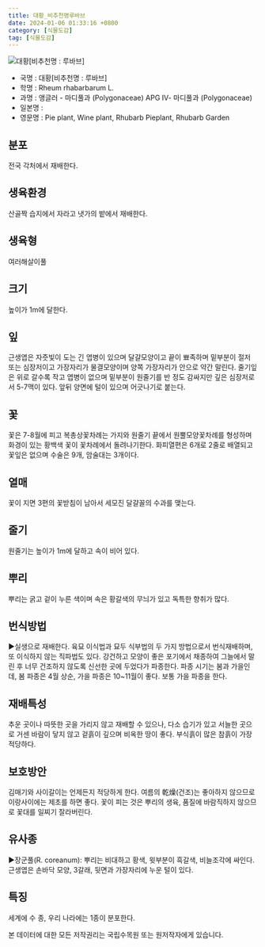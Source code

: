 ```yaml
---
title: 대황_비추천명루바브
date: 2024-01-06 01:33:16 +0800
category: [식물도감]
tag: [식물도감]
---
```




![대황[비추천명 : 루바브]](/fileUpload/plants/basic/Polygonaceae/Rheum/1487/1_th2.JPG)
- 국명 : 대황[비추천명 : 루바브]
- 학명 : Rheum rhabarbarum L.
- 과명 : 앵글러 - 마디풀과 (Polygonaceae) APG Ⅳ- 마디풀과 (Polygonaceae)
- 일본명 : 
- 영문명 : Pie plant, Wine plant, Rhubarb Pieplant, Rhubarb Garden


## 분포
전국 각처에서 재배한다.
## 생육환경
산골짝 습지에서 자라고 냇가의 밭에서 재배한다.
## 생육형
여러해살이풀 
## 크기
높이가 1m에 달한다.
## 잎
근생엽은 자줏빛이 도는 긴 엽병이 있으며 달걀모양이고 끝이 뾰족하며 밑부분이 절저 또는 심장저이고 가장자리가 물결모양이며 양쪽 가장자리가 안으로 약간 말린다. 줄기잎은 위로 갈수록 작고 엽병이 없으며 밑부분이 원줄기를 반 정도 감싸지만 깊은 심장저로서 5-7맥이 있다. 앞뒤 양면에 털이 있으며 어긋나기로 붙는다.
## 꽃
꽃은 7-8월에 피고 복총상꽃차례는 가지와 원줄기 끝에서 원뿔모양꽃차례를 형성하며 화경이  있는 황백색 꽃이 꽃차례에서 돌려나기한다. 화피열편은 6개로 2줄로 배열되고 꽃잎은 없으며 수술은 9개, 암술대는 3개이다.
## 열매
꽃이 지면 3편의 꽃받침이 남아서 세모진 달걀꼴의 수과를 맺는다.
## 줄기
원줄기는 높이가 1m에 달하고 속이 비어 있다.
## 뿌리
뿌리는 굵고 겉이 누른 색이며 속은 황갈색의 무늬가 있고 독특한 향취가 많다.
## 번식방법
▶실생으로 재배한다. 육묘 이식법과 묘두 식부법의 두 가지 방법으로서 번식재배하며, 또 이식하지 않는 직파법도 있다. 강건하고 모양이 좋은 포기에서 채종하여 그늘에서 말린 후 너무 건조하지 않도록 신선한 곳에 두었다가 파종한다. 파종 시기는 봄과 가을인데, 봄 파종은 4월 상순, 가을 파종은 10~11월이 좋다. 보통 가을 파종을 한다.
## 재배특성
추운 곳이나 따뜻한 곳을 가리지 않고 재배할 수 있으나, 다소 습기가 있고 서늘한 곳으로 거센 바람이 닿지 않고 겉흙이 깊으며 비옥한 땅이 좋다. 부식흙이 많은 참흙이 가장 적당하다.
## 보호방안
김매기와 사이갈이는 언제든지 적당하게 한다. 여름의 乾燥(건조)는 좋아하지 않으므로 이랑사이에는 제초를 하면 좋다. 꽃이 피는 것은 뿌리의 생육, 품질에 바람직하지 않으므로 꽃대를 일찌기 잘라버린다.
## 유사종
▶장군풀(R. coreanum): 뿌리는 비대하고 황색, 윗부분이 흑갈색, 비늘조각에 싸인다. 근생엽은 손바닥 모양, 3갈래, 뒷면과 가장자리에 누운 털이 있다.
## 특징
세계에 수 종, 우리 나라에는 1종이 분포한다.






본 데이터에 대한 모든 저작권리는 국립수목원 또는 원저작자에게 있습니다.
